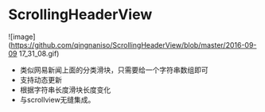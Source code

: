 # ScrollingHeaderView

![image](https://github.com/qingnaniso/ScrollingHeaderView/blob/master/2016-09-09 17_31_08.gif)

* 类似网易新闻上面的分类滑块，只需要给一个字符串数组即可
* 支持动态更新
* 根据字符串长度滑块长度变化
* 与scrollview无缝集成。
